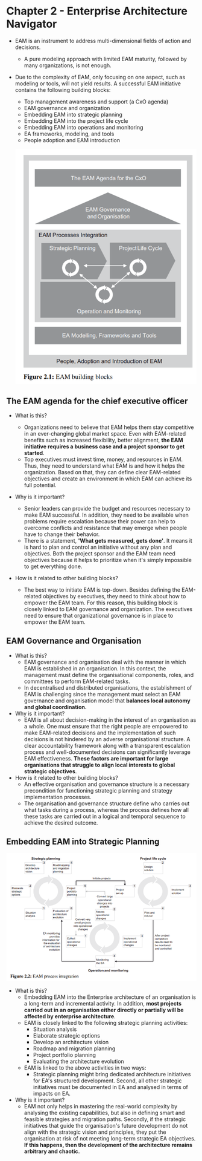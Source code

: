 # Chapter 2 - Enterprise Architecture Navigator

* EAM is an instrument to address multi-dimensional fields of action and decisions.
  * A pure modeling approach with limited EAM maturity, followed by many organizations, is not enough.
* Due to the complexity of EAM, only focusing on one aspect, such as modeling or tools, will not yield results. A successful EAM initiative contains the following building blocks:
  * Top management awareness and support (a CxO agenda)
  * EAM governance and organization
  * Embedding EAM into strategic planning
  * Embedding EAM into the project life cycle
  * Embedding EAM into operations and monitoring
  * EA frameworks, modeling, and tools
  * People adoption and EAM introduction

  ![](https://github.com/farbodtaymouri/Books-Papers/blob/main/Leadership/Strategic%20Enterprise%20Architecture%20Management/image/EAMBulidingblock.png)

## The EAM agenda for the chief executive officer
* What is this?
  * Organizations need to believe that EAM helps them stay competitive in an ever-changing global market space. Even with EAM-related benefits such as increased flexibility, better alignment, __the EAM initiative requires a business case and a project sponsor to get started__.
  * Top executives must invest time, money, and resources in EAM. Thus, they need to understand what EAM is and how it helps the organization. Based on that, they can define clear EAM-related objectives and create an environment in which EAM can achieve its full potential.
* Why is it important?
  * Senior leaders can provide the budget and resources necessary to make EAM successful. In addition, they need to be available when problems require escalation because their power can help to overcome conflicts and resistance that may emerge when people have to change their behavior.
  * There is a statement, __'What gets measured, gets done'__. It means it is hard to plan and control an initiative without any plan and objectives. Both the project sponsor and the EAM team need objectives because it helps to prioritize when it's simply impossible to get everything done.

* How is it related to other building blocks?
  * The best way to initiate EAM is top-down. Besides defining the EAM-related objectives by executives, they need to think about how to empower the EAM team. For this reason, this building block is closely linked to EAM governance and organization. The executives need to ensure that organizational governance is in place to empower the EAM team.

## EAM Governance and Organisation
* What is this?
  * EAM governance and organisation deal with the manner in which EAM is established in an organisation. In this context, the management must define the organisational components, roles, and committees to perform EAM-related tasks.
  * In decentralised and distributed organisations, the establishment of EAM is challenging since the management must select an EAM governance and organisation model that __balances local autonomy and global coordination.__
* Why is it important?
  * EAM is all about decision-making in the interest of an organisation as a whole. One must ensure that the right people are empowered to make EAM-related decisions and the implementation of such decisions is not hindered by an adverse organisational structure. A clear accountability framework along with a transparent escalation process and well-documented decisions can significantly leverage EAM effectiveness. __These factors are important for large organisations that struggle to align local interests to global strategic objectives__.
* How is it related to other building blocks?
  * An effective organisation and governance structure is a necessary precondition for functioning strategic planning and strategy implementation processes.
  * The organisation and governance structure define who carries out what tasks during a process, whereas the process defines how all these tasks are carried out in a logical and temporal sequence to achieve the desired outcome.

## Embedding EAM into Strategic Planning
![](https://github.com/farbodtaymouri/Books-Papers/blob/main/Leadership/Strategic%20Enterprise%20Architecture%20Management/image/EAMProcess.png)
* What is this?
  * Embedding EAM into the Enterprise architecture of an organisation is a long-term and incremental activity. In addition, __most projects carried out in an organisation either directly or partially will be affected by enterprise architecture__.
  * EAM is closely linked to the following strategic planning activities:
    * Situation analysis
    * Elaborate strategic options
    * Develop an architecture vision
    * Roadmap and migration planning
    * Project portfolio planning
    * Evaluating the architecture evolution
  * EAM is linked to the above activities in two ways:
    * Strategic planning might bring dedicated architecture initiatives for EA's structured development. Second, all other strategic initiatives must be documented in EA and analysed in terms of impacts on EA.
* Why is it important?
  * EAM not only helps in mastering the real-world complexity by analysing the existing capabilities, but also in defining smart and feasible strategies and migration paths. Secondly, if the strategic initiatives that guide the organisation's future development do not align with the strategic vision and principles, they put the organisation at risk of not meeting long-term strategic EA objectives. __If this happens, then the development of the architecture remains arbitrary and chaotic.__
